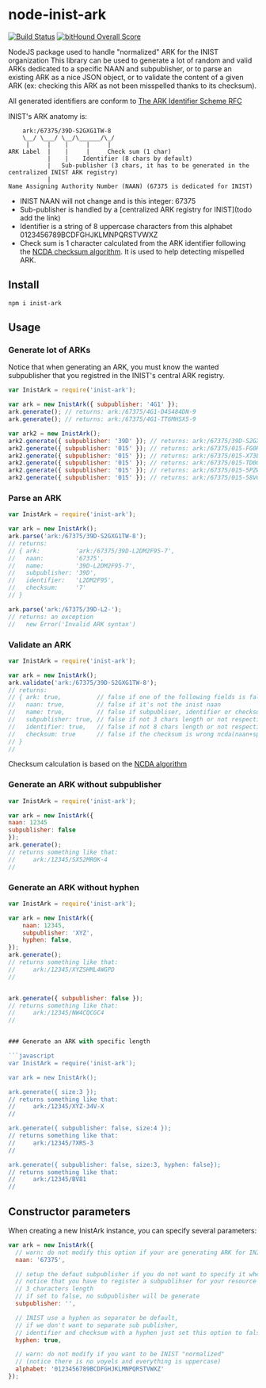 # node-inist-ark

[![Build Status](https://travis-ci.org/Inist-CNRS/node-inist-ark.svg?branch=master)](https://travis-ci.org/Inist-CNRS/node-inist-ark) [![bitHound Overall Score](https://www.bithound.io/github/Inist-CNRS/node-inist-ark/badges/score.svg)](https://www.bithound.io/github/Inist-CNRS/node-inist-ark)

NodeJS package used to handle "normalized" ARK for the INIST organization This library can be used to generate a lot of random and valid ARKs dedicated to a specific NAAN and subpublisher, or to parse an existing ARK as a nice JSON object, or to validate the content of a given ARK (ex: checking this ARK as not been misspelled thanks to its checksum).

All generated identifiers are conform to [The ARK Identifier Scheme RFC](https://tools.ietf.org/html/draft-kunze-ark-18)

INIST's ARK anatomy is:

```
    ark:/67375/39D-S2GXG1TW-8
    \__/ \___/ \__/\______/\_/
     |     |    |     |     |
ARK Label  |    |     |     Check sum (1 char)
           |    |    Identifier (8 chars by default)
           |   Sub-publisher (3 chars, it has to be generated in the centralized INIST ARK registry)
           |
Name Assigning Authority Number (NAAN) (67375 is dedicated for INIST)
```

- INIST NAAN will not change and is this integer: 67375
- Sub-publisher is handled by a [centralized ARK registry for INIST](todo add the link)
- Identifier is a string of 8 uppercase characters from this alphabet 0123456789BCDFGHJKLMNPQRSTVWXZ
- Check sum is 1 character calculated from the ARK identifier following the [NCDA checksum algorithm](http://search.cpan.org/~jak/Noid/noid#NOID_CHECK_DIGIT_ALGORITHM). It is used to help detecting mispelled ARK.

## Install

```shell
npm i inist-ark
```

## Usage

### Generate lot of ARKs

Notice that when generating an ARK, you must know the wanted subpublisher that you registred in the INIST's central ARK registry.

```javascript
var InistArk = require('inist-ark');

var ark = new InistArk({ subpublisher: '4G1' });
ark.generate(); // returns: ark:/67375/4G1-D4S484DN-9
ark.generate(); // returns: ark:/67375/4G1-TT6MHSX5-9

var ark2 = new InistArk();
ark2.generate({ subpublisher: '39D' }); // returns: ark:/67375/39D-S2GXG1TW-8
ark2.generate({ subpublisher: '015' }); // returns: ark:/67375/015-FG0H2546-9
ark2.generate({ subpublisher: '015' }); // returns: ark:/67375/015-X73BVHH2-2
ark2.generate({ subpublisher: '015' }); // returns: ark:/67375/015-TD0G7P90-X
ark2.generate({ subpublisher: '015' }); // returns: ark:/67375/015-5PZW7M6Q-5
ark2.generate({ subpublisher: '015' }); // returns: ark:/67375/015-58VCS11W-9

```

### Parse an ARK

```javascript
var InistArk = require('inist-ark');

var ark = new InistArk();
ark.parse('ark:/67375/39D-S2GXG1TW-8');
// returns:
// { ark:          'ark:/67375/39D-L2DM2F95-7',
//   naan:         '67375',
//   name:         '39D-L2DM2F95-7',
//   subpublisher: '39D',
//   identifier:   'L2DM2F95',
//   checksum:     '7'
// }

ark.parse('ark:/67375/39D-L2-');
// returns: an exception
//   new Error('Invalid ARK syntax')

```

### Validate an ARK

```javascript
var InistArk = require('inist-ark');

var ark = new InistArk();
ark.validate('ark:/67375/39D-S2GXG1TW-8');
// returns:
// { ark: true,          // false if one of the following fields is false
//   naan: true,         // false if it's not the inist naan
//   name: true,         // false if subpubliser, identifier or checksum is false
//   subpublisher: true, // false if not 3 chars length or not respecting the alphabet
//   identifier: true,   // false if not 8 chars length or not respecting the alphabet
//   checksum: true      // false if the checksum is wrong ncda(naan+sp+id)
// }
//
```

Checksum calculation is based on the [NCDA algorithm](http://search.cpan.org/~jak/Noid/noid#NOID_CHECK_DIGIT_ALGORITHM)

### Generate an ARK without subpublisher

```javascript
var InistArk = require('inist-ark');

var ark = new InistArk({
naan: 12345
subpublisher: false
});
ark.generate();
// returns something like that:
//     ark:/12345/SX52MR0K-4
//

```

### Generate an ARK without hyphen

```javascript
var InistArk = require('inist-ark');

var ark = new InistArk({
	naan: 12345,
	subpublisher: 'XYZ',
	hyphen: false,
});
ark.generate();
// returns something like that:
//     ark:/12345/XYZSHML4WGPD
//


ark.generate({ subpublisher: false });
// returns something like that:
//	   ark:/12345/NW4CQCGC4
//


### Generate an ARK with specific length

```javascript
var InistArk = require('inist-ark');

var ark = new InistArk();

ark.generate({ size:3 });
// returns something like that:
//     ark:/12345/XYZ-34V-X
//

ark.generate({ subpublisher: false, size:4 });
// returns something like that:
//     ark:/12345/7XRS-3
//

ark.generate({ subpublisher: false, size:3, hyphen: false});
// returns something like that:
//     ark:/12345/BV81
//


```

## Constructor parameters

When creating a new InistArk instance, you can specify several parameters:

```javascript
var ark = new InistArk({
  // warn: do not modify this option if your are generating ARK for INIST's ressources
  naan: '67375',

  // setup the defaut subpublisher if you do not want to specify it when calling generate
  // notice that you have to register a subpublihser for your resource at INIST's central ARK registry
  // 3 characters length
  // if set to false, no subpublisher will be generate
  subpublisher: '',

  // INIST use a hyphen as separator be default,
  // if we don't want to separate sub publisher,
  // identifier and checksum with a hyphen just set this option to false
  hyphen: true,

  // warn: do not modify if you want to be INIST "normalized"
  // (notice there is no voyels and everything is uppercase)
  alphabet: '0123456789BCDFGHJKLMNPQRSTVWXZ'
});
```
